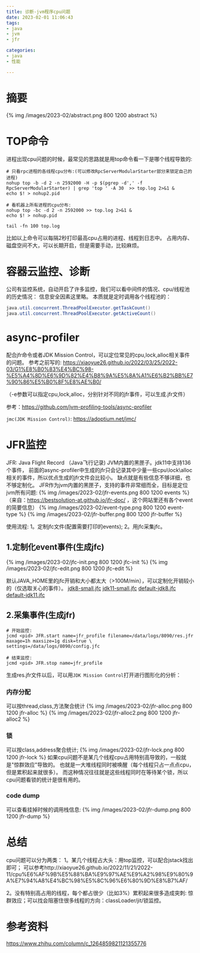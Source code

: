 ```yaml
---
title: 诊断-jvm程序cpu问题
date: 2023-02-01 11:06:43
tags: 
- java
- jvm
- jfr

categories:
- java
- 性能

---
```


# 摘要
{% img /images/2023-02/abstract.png 800 1200 abstract %}

# TOP命令
进程出现cpu问题的时候，最常见的思路就是用top命令看一下是哪个线程导致的:
```shell script
# 只看rpc进程的各线程cpu分布:(可以修改RpcServerModularStarter部分来锁定自己的进程)
nohup top -b -d 2 -n 2592000 -H -p $(pgrep -d',' -f RpcServerModularStarter) | grep 'top ' -A 30  >> top.log 2>&1 &
echo $! > nohup2.pid

# 看机器上所有进程的cpu分布:
nohup top -bc -d 2 -n 2592000 >> top.log 2>&1 &
echo $! > nohup.pid

tail -fn 100 top.log
```
比如以上命令可以每隔2秒打印最高cpu占用的进程、线程到日志中。
占用内存、磁盘空间不大，可以长期开启，但是需要手动，比较麻烦。

# 容器云监控、诊断
公司有监控系统，自动开启了许多监控，我们可以看中间件的情况、cpu/线程池的历史情况：
信息安全因素这里略。
本质就是定时调用各个线程池的：
```java
java.util.concurrent.ThreadPoolExecutor.getTaskCount()
java.util.concurrent.ThreadPoolExecutor.getActiveCount()
```

# async-profiler
配合jfr命令或者JDK Mission Control，可以定位常见的cpu,lock,alloc相关事件的问题。
参考之前写的: https://xiaoyue26.github.io/2022/03/25/2022-03/G1%E8%B0%83%E4%BC%98-%E5%A4%8D%E6%9D%82%E4%B8%9A%E5%8A%A1%E6%B2%BB%E7%90%86%E5%B0%8F%E8%AE%B0/

（-e参数可以指定cpu,lock,alloc，分别针对不同的jfr事件，可以生成.jfr文件）

参考：https://github.com/jvm-profiling-tools/async-profiler

`jmc(JDK Mission Control)`: https://adoptium.net/jmc/

# JFR监控
JFR: Java Flight Record （Java飞行记录)
JVM内置的黑匣子。jdk11中支持136个事件，
前面的async-profiler中生成的jfr只会记录其中少量一些cpu\lock\alloc相关的事件，所以优点生成的jfr文件会比较小。
缺点就是有些信息不够详细，也不够定制化。
JFR作为jvm内置的黑匣子，支持的事件非常细而全，目标是定位jvm所有问题:
{% img /images/2023-02/jfr-events.png 800 1200 events %}
（来自：https://bestsolution-at.github.io/jfr-doc/
，这个网站里还有各个event的简要信息）
{% img /images/2023-02/event-type.png 800 1200 event-type %}
{% img /images/2023-02/jfr-buffer.png 800 1200 jfr-buffer %}

使用流程:
1。定制jfc文件(配置需要打印的events);
2。用jfc采集jfc。

## 1.定制化event事件(生成jfc)
{% img /images/2023-02/jfc-init.png 800 1200 jfc-init %}
{% img /images/2023-02/jfc-edit.png 800 1200 jfc-edit %}

默认JAVA_HOME里的jfc开销和大小都太大（>100M/min），可以定制化开销较小的（仅选取关心的事件）。
[jdk8-small.jfc](./attach/2023-02/jdk8-small.jfc)
[jdk11-small.jfc](./attach/2023-02/jdk11-small.jfc)
[default-jdk8.jfc](./attach/2023-02/default-jdk8.jfc)
[default-jdk11.jfc](./attach/2023-02/default-jdk11.jfc)


## 2.采集事件(生成jfr)
```shell script
# 开始监控:
jcmd <pid> JFR.start name=jfr_profile filename=/data/logs/8090/res.jfr maxage=1h maxsize=1g disk=true \
settings=/data/logs/8090/config.jfc

# 结束监控:
jcmd <pid> JFR.stop name=jfr_profile
```
生成res.jfr文件以后，可以用`JDK Mission Control`打开进行图形化的分析：

### 内存分配
可以按thread,class,方法聚合统计
{% img /images/2023-02/jfr-alloc.png 800 1200 jfr-alloc %}
{% img /images/2023-02/jfr-alloc2.png 800 1200 jfr-alloc2 %}
### 锁
可以按class,address聚合统计;
{% img /images/2023-02/jfr-lock.png 800 1200 jfr-lock %}
如果cpu问题不是某几个线程cpu占用特别高导致的，一般就是"惊群效应"导致的。
也就是一大堆线程同时被唤醒（每个线程只占一点点cpu，但是累积起来就很多）。
而这种情况往往就是这些线程同时在等待某个锁，所以cpu问题看锁的统计是很有用的。

### code dump
可以查看挂掉时候的调用栈信息:
{% img /images/2023-02/jfr-dump.png 800 1200 jfr-dump %}

# 总结
cpu问题可以分为两类：
1。某几个线程占大头：用top监控，可以配合jstack找出即可；
可以参考http://xiaoyue26.github.io/2022/11/21/2022-11/cpu%E6%AF%9B%E5%88%BA%E9%97%AE%E9%A2%98%E9%80%9A%E7%94%A8%E4%BC%98%E5%8C%96%E6%80%9D%E8%B7%AF/

2。没有特别高占用的线程，每个都占很少（比如3%）累积起来很多造成突刺:
惊群效应；可以找会阻塞住很多线程的方向：classLoader/jit/锁监控。

# 参考资料
https://www.zhihu.com/column/c_1264859821121355776
